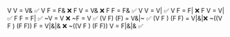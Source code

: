V V = V& ✅
V F = F& ❌
F V = V& ❌
F F = F& ✅
V V = V| ✅
V F = F| ❌
F V = V| ✅
F F = F| ✅
~V = V  ❌
~F = V ✅
(V F) (F) = V&|~ ✅
(V F ) (F F) = V|&|❌
~((V F ) (F F)) F = V|&|& ❌
~((V F ) (F F)) V = F|&|& ✅
